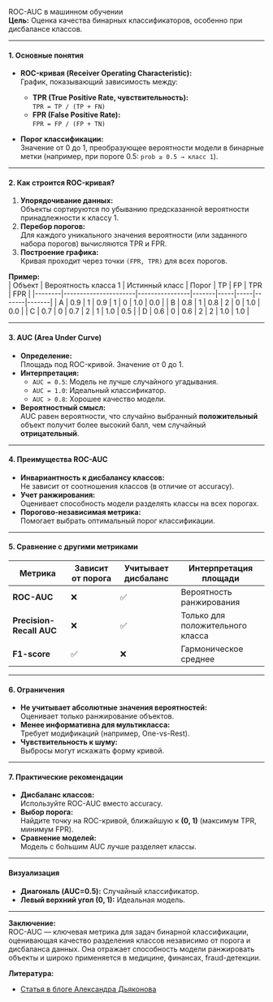 ROC-AUC в машинном обучении  
**Цель:** Оценка качества бинарных классификаторов, особенно при дисбалансе классов.  

---

#### 1. **Основные понятия**
- **ROC-кривая (Receiver Operating Characteristic):**  
  График, показывающий зависимость между:  
  - **TPR (True Positive Rate, чувствительность):**  
    `TPR = TP / (TP + FN)`  
  - **FPR (False Positive Rate):**  
    `FPR = FP / (FP + TN)`  

- **Порог классификации:**  
  Значение от 0 до 1, преобразующее вероятности модели в бинарные метки (например, при пороге 0.5: `prob ≥ 0.5 → класс 1`).  

---

#### 2. **Как строится ROC-кривая?**
1. **Упорядочивание данных:**  
   Объекты сортируются по убыванию предсказанной вероятности принадлежности к классу 1.  
2. **Перебор порогов:**  
   Для каждого уникального значения вероятности (или заданного набора порогов) вычисляются TPR и FPR.  
3. **Построение графика:**  
   Кривая проходит через точки `(FPR, TPR)` для всех порогов.  

**Пример:**  
| Объект | Вероятность класса 1 | Истинный класс | Порог | TP  | FP  | TPR   | FPR   |
|--------|----------------------|----------------|-------|-----|-----|-------|-------|
| A      | 0.9                 | 1              | 0.9   | 1   | 0   | 1.0   | 0.0   |
| B      | 0.8                 | 1              | 0.8   | 2   | 0   | 1.0   | 0.0   |
| C      | 0.7                 | 0              | 0.7   | 2   | 1   | 1.0   | 0.5   |
| D      | 0.6                 | 0              | 0.6   | 2   | 2   | 1.0   | 1.0   |

---

#### 3. **AUC (Area Under Curve)**
- **Определение:**  
  Площадь под ROC-кривой. Значение от 0 до 1.  
- **Интерпретация:**  
  - `AUC = 0.5`: Модель не лучше случайного угадывания.  
  - `AUC = 1.0`: Идеальный классификатор.  
  - `AUC > 0.8`: Хорошее качество модели.  
- **Вероятностный смысл:**  
  AUC равен вероятности, что случайно выбранный **положительный** объект получит более высокий балл, чем случайный **отрицательный**.  

---

#### 4. **Преимущества ROC-AUC**
- **Инвариантность к дисбалансу классов:**  
  Не зависит от соотношения классов (в отличие от accuracy).  
- **Учет ранжирования:**  
  Оценивает способность модели разделять классы на всех порогах.  
- **Порогово-независимая метрика:**  
  Помогает выбрать оптимальный порог классификации.  

---

#### 5. **Сравнение с другими метриками**
| Метрика       | Зависит от порога | Учитывает дисбаланс | Интерпретация площади |
|---------------|-------------------|---------------------|------------------------|
| **ROC-AUC**   | ❌                 | ✅                   | Вероятность ранжирования |
| **Precision-Recall AUC** | ❌ | ✅                   | Только для положительного класса |
| **F1-score**  | ✅                 | ❌                   | Гармоническое среднее |

---

#### 6. **Ограничения**
- **Не учитывает абсолютные значения вероятностей:**  
  Оценивает только ранжирование объектов.  
- **Менее информативна для мультикласса:**  
  Требует модификаций (например, One-vs-Rest).  
- **Чувствительность к шуму:**  
  Выбросы могут искажать форму кривой.  

---

#### 7. **Практические рекомендации**
- **Дисбаланс классов:**  
  Используйте ROC-AUC вместо accuracy.  
- **Выбор порога:**  
  Найдите точку на ROC-кривой, ближайшую к **(0, 1)** (максимум TPR, минимум FPR).  
- **Сравнение моделей:**  
  Модель с бо́льшим AUC лучше разделяет классы.  

---

#### Визуализация    
- **Диагональ (AUC=0.5):** Случайный классификатор.  
- **Левый верхний угол (0, 1):** Идеальная модель.  

---

**Заключение:**  
ROC-AUC — ключевая метрика для задач бинарной классификации, оценивающая качество разделения классов независимо от порога и дисбаланса данных. Она отражает способность модели ранжировать объекты и широко применяется в медицине, финансах, fraud-детекции.

**Литература:**
* [Статья в блоге Александра Дьяконова](https://alexanderdyakonov.wordpress.com/2017/07/28/auc-roc-%D0%BF%D0%BB%D0%BE%D1%89%D0%B0%D0%B4%D1%8C-%D0%BF%D0%BE%D0%B4-%D0%BA%D1%80%D0%B8%D0%B2%D1%81%D0%BE%D0%B9-%D0%BE%D1%88%D0%B8%D0%B1%D0%BE%D0%BA/)
